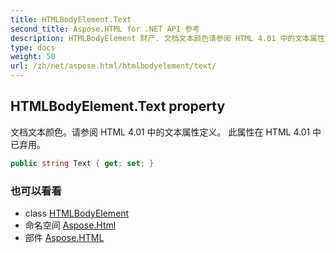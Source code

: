 ```yaml
---
title: HTMLBodyElement.Text
second_title: Aspose.HTML for .NET API 参考
description: HTMLBodyElement 财产. 文档文本颜色请参阅 HTML 4.01 中的文本属性定义 此属性在 HTML 4.01 中已弃用
type: docs
weight: 50
url: /zh/net/aspose.html/htmlbodyelement/text/
---
```

## HTMLBodyElement.Text property

文档文本颜色。请参阅 HTML 4.01 中的文本属性定义。 此属性在 HTML 4.01 中已弃用。

```csharp
public string Text { get; set; }
```

### 也可以看看

* class [HTMLBodyElement](../)
* 命名空间 [Aspose.Html](../../htmlbodyelement/)
* 部件 [Aspose.HTML](../../../)


